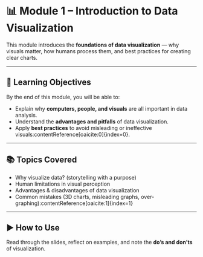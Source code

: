 # 📊 Module 1 – Introduction to Data Visualization

This module introduces the **foundations of data visualization** — why visuals matter, how humans process them, and best practices for creating clear charts.  

---

## 🎯 Learning Objectives
By the end of this module, you will be able to:
- Explain why **computers, people, and visuals** are all important in data analysis.  
- Understand the **advantages and pitfalls** of data visualization.  
- Apply **best practices** to avoid misleading or ineffective visuals:contentReference[oaicite:0]{index=0}.  

---

## 📚 Topics Covered
- Why visualize data? (storytelling with a purpose)  
- Human limitations in visual perception  
- Advantages & disadvantages of data visualization  
- Common mistakes (3D charts, misleading graphs, over-graphing):contentReference[oaicite:1]{index=1}  

---

## ▶️ How to Use
Read through the slides, reflect on examples, and note the **do’s and don’ts** of visualization.  
